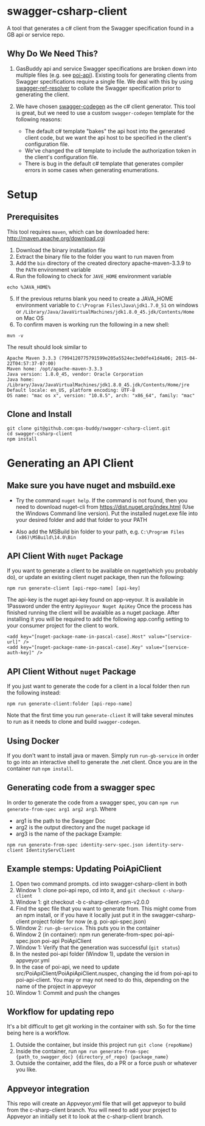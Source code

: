 # swagger-csharp-client

A tool that generates a c# client from the Swagger specification found in a GB api or service repo.

## Why Do We Need This?

1. GasBuddy api and service Swagger specifications are broken down into multiple files (e.g. see [poi-api](https://github.com/gas-buddy/poi-api/tree/master/api)).  Existing tools for generating clients from Swagger specifications require a single file.  We deal with this by using [swagger-ref-resolver](https://github.com/gas-buddy/swagger-ref-resolver) to collate the Swagger specification prior to generating the client.

2. We have chosen [swagger-codegen](https://github.com/swagger-api/swagger-codegen) as the c# client generator.  This tool is great, but we need to use a custom `swagger-codegen` template for the following reasons:

    * The default c# template "bakes" the api host into the generated client code, but we want the api host to be specified in the client's
    configuration file.
    * We've changed the c# template to include the authorization token in the client's configuration file.
    * There is bug in the default c# template that generates compiler errors in some cases when generating enumerations.

# Setup

## Prerequisites

This tool requires `maven`, which can be downloaded here: http://maven.apache.org/download.cgi

1. Download the binary installation file
2. Extract the binary file to the folder you want to run maven from
3. Add the `bin` directory of the created directory apache-maven-3.3.9 to the `PATH` environment variable
4. Run the following to check for `JAVE_HOME` environment variable

```
echo %JAVA_HOME%
```

5. If the previous returns blank you need to create a JAVA_HOME environment variable to `C:\Program Files\Java\jdk1.7.0_51` on windows or `/Library/Java/JavaVirtualMachines/jdk1.8.0_45.jdk/Contents/Home` on Mac OS
6. To confirm maven is working run the following in a new shell:

```
mvn -v
```

The result should look similar to

```
Apache Maven 3.3.3 (7994120775791599e205a5524ec3e0dfe41d4a06; 2015-04-22T04:57:37-07:00)
Maven home: /opt/apache-maven-3.3.3
Java version: 1.8.0_45, vendor: Oracle Corporation
Java home: /Library/Java/JavaVirtualMachines/jdk1.8.0_45.jdk/Contents/Home/jre
Default locale: en_US, platform encoding: UTF-8
OS name: "mac os x", version: "10.8.5", arch: "x86_64", family: "mac"
```

## Clone and Install

```
git clone git@github.com:gas-buddy/swagger-csharp-client.git
cd swagger-csharp-client
npm install
```

# Generating an API Client

## Make sure you have nuget and msbuild.exe

* Try the command `nuget help`. If the command is not found, then you need to download nuget-cli from https://dist.nuget.org/index.html (Use the Windows Command line version). Put the installed nuget.exe file into your desired folder and add that folder to your PATH

* Also add the MSBuild bin folder to your path, e.g. `C:\Program Files (x86)\MSBuild\14.0\Bin`


## API Client With `nuget` Package

If you want to generate a client to be available on nuget(which you probably do), or update an existing client nuget package, then run the following:

```
npm run generate-client [api-repo-name] [api-key]
```

The api-key is the nuget api-key found on app-veyour. It is available in 1Password under the entry `AppVeyour Nuget ApiKey`
Once the process has finished running the client will be avaialble as a nuget package. After installing it you will be required to add the following app.config setting to your consumer project for the client to work.

```
<add key="[nuget-package-name-in-pascal-case].Host" value="[service-url]" />
<add key="[nuget-package-name-in-pascal-case].Key" value="[service-auth-key]" />
```

## API Client Without `nuget` Package

If you just want to generate the code for a client in a local folder then run the following instead:
```
npm run generate-client:folder [api-repo-name]
```

Note that the first time you run `generate-client` it will take several minutes to run as it needs to clone and build `swagger-codegen`.

## Using Docker
If you don't want to install java or maven.  Simply run `run-gb-service` in order to go into an interactive shell to generate the .net client.  Once you are in the container run `npm install`.

## Generating code from a swagger spec
In order to generate the code from a swagger spec, you can `npm run generate-from-spec arg1 arg2 arg3`. Where 
* arg1 is the path to the Swagger Doc
* arg2 is the output directory and the nuget package id
* arg3 is the name of the package
Example:
```
npm run generate-from-spec identity-serv-spec.json identity-serv-client IdentityServClient
```

## Example stemps: Updating PoiApiClient
1. Open two command prompts. cd into swagger-csharp-client in both
2. Window 1: clone poi-api repo, cd into it, and `git checkout c-sharp-client`
3. Window 1: git checkout -b c-sharp-client-rpm-v2.0.0
4. Find the spec file that you want to generate from. This might come from an npm install, or if you have it locally just put it in the swagger-csharp-client project folder for now (e.g. poi-api-spec.json)
5. Window 2: `run-gb-service`. This puts you in the container
6. Window 2 (in container): npm run generate-from-spec poi-api-spec.json poi-api PoiApiClient
7. Window 1: Verify that the generation was successful (`git status`)
8. In the nested poi-api folder (Window 1), update the version in appveyor.yml
9. In the case of poi-api, we need to update src/PoiApiClient/PoiApiApiClient.nuspec, changing the id from poi-api to poi-api-client. You may or may not need to do this, depending on the name of the project in appveyor
10. Window 1: Commit and push the changes

## Workflow for updating repo
It's a bit difficult to get git working in the container with ssh. So for the time being here is a workflow.

1. Outside the container, but inside this project run `git clone {repoName}`
2. Inside the container, run `npm run generate-from-spec {path_to_swagger_doc} {directory_of_repo} {package_name}`
3. Outside the container, add the files, do a PR or a force push or whatever you like.

## Appveyor integration
This repo will create an Appveyor.yml file that will get appveyor to build from the c-sharp-client branch.  You will need to add your project to Appveyor an initially set it to look at the c-sharp-client branch.    
